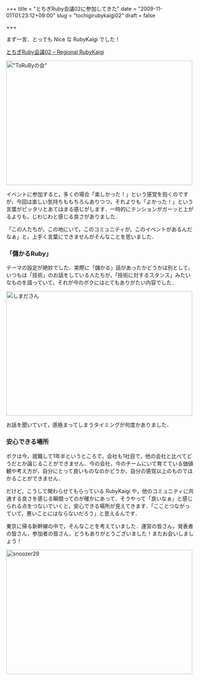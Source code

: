 +++
title = "とちぎRuby会議02に参加してきた"
date = "2009-11-01T01:23:12+09:00"
slug = "tochigirubykaigi02"
draft = false

+++

<p>まず一言．とっても Nice な RubyKaigi でした！</p>
<p><a href="http://regional.rubykaigi.org/tochigi02" title="とちぎRuby会議02 - Regional RubyKaigi">とちぎRuby会議02 &#8211; Regional RubyKaigi</a></p>
<p><a href="http://www.flickr.com/photos/june29/4040795351/" title="&quot;ToRuByの会&quot; by june29, on Flickr"><img src="http://farm3.static.flickr.com/2625/4040795351_92f4d5348f.jpg" width="500" height="334" alt="&quot;ToRuByの会&quot;" /></a></p>
<p>イベントに参加すると，多くの場合「楽しかった！」という感覚を抱くのですが，今回は楽しい気持ちももちろんありつつ，それよりも「よかった！」という言葉がピッタリとあてはまる感じがします．一時的にテンションがガーッと上がるよりも，じわじわと感じる良さがありました．</p>
<p>「この人たちが，この地にいて，このコミュニティが，このイベントがあるんだなぁ」と，上手く言葉にできませんがそんなことを思いました．</p>
<h3>「儲かるRuby」</h3>
<p>テーマの設定が絶妙でした．実際に「儲かる」話があったかどうかは別として，いつもは「技術」のお話をしている人たちが，「技術に対するスタンス」みたいなものを語っていて，それが今のボクにはとてもありがたい内容でした．</p>
<p><a href="http://www.flickr.com/photos/june29/4041545298/" title="しまださん by june29, on Flickr"><img src="http://farm3.static.flickr.com/2736/4041545298_f9fa80ca1a.jpg" width="500" height="334" alt="しまださん" /></a></p>
<p>お話を聞いていて，感極まってしまうタイミングが何度かありました．</p>
<h3>安心できる場所</h3>
<p>ボクは今，就職して1年半というところで，会社も1社目で，他の会社と比べてどうだとか論じることができません．今の会社，今のチームにいて育てている価値観や考え方が，自分にとって良いものなのかどうか，自分の感覚以上のものではかることができません．</p>
<p>だけど，こうして関わらせてもらっている RubyKaigi や，他のコミュニティに共通する良さを感じる瞬間ってのが確かにあって．そうやって「良いなぁ」と感じられる点をつないでいくと，安心できる場所が見えてきます．「こことつながっていて，悪いことにはならないだろう」と思えるんです．</p>
<p>東京に帰る新幹線の中で，そんなことを考えていました．運営の皆さん，発表者の皆さん，参加者の皆さん，どうもありがとうございました！またお会いしましょう！</p>
<p><a href="http://www.flickr.com/photos/june29/4042405991/" title="snoozer29 by june29, on Flickr"><img src="http://farm3.static.flickr.com/2761/4042405991_f77ec5596b.jpg" width="500" height="334" alt="snoozer29" /></a></p>
